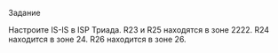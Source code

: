 Задание

Настроите IS-IS в ISP Триада.
R23 и R25 находятся в зоне 2222.
R24 находится в зоне 24.
R26 находится в зоне 26.
